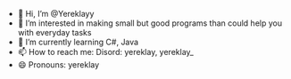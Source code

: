 - 👋 Hi, I’m @Yereklayy
- 👀 I’m interested in making small but good programs than could help you with everyday tasks
- 🌱 I’m currently learning C#, Java
- 📫 How to reach me: Disord: yereklay, yereklay_
- 😄 Pronouns: yereklay
